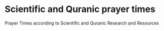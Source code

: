 # Scientific and Quranic prayer times
 Prayer Times according to Scientific and Quranic Research and Resources
